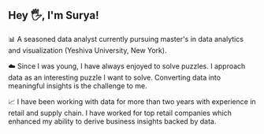 ## Hey 🖐, I'm Surya!

📊 A seasoned data analyst currently pursuing master's in data analytics and visualization (Yeshiva University, New York).

☁️ Since I was young, I have always enjoyed to solve puzzles. I approach data as an interesting puzzle I want to solve. Converting data into meaningful insights is the challenge to me.

📈 I have been working with data for more than two years with experience in retail and supply chain. I have worked for top retail companies which enhanced my ability to derive business insights backed by data.

